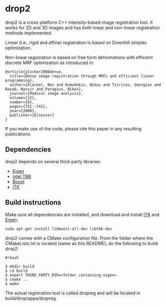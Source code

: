 # drop2

drop2 is a cross-platform C++ intensity-based image registration tool. It works for 2D and 3D images and has both linear and non-linear registration methods implemented.

Linear (i.e., rigid and affine) registration is based on Downhill simplex optimization.

Non-linear registration is based on free form deformations with efficient discrete MRF optimization as introduced in:

```
@article{glocker2008dense,
  title={Dense image registration through MRFs and efficient linear programming},
  author={Glocker, Ben and Komodakis, Nikos and Tziritas, Georgios and Navab, Nassir and Paragios, Nikos},
  journal={Medical image analysis},
  volume={12},
  number={6},
  pages={731--741},
  year={2008},
  publisher={Elsevier}
}
```

If you make use of the code, please cite this paper in any resulting publications.

## Dependencies ##

drop2 depends on several third-party libraries:

* [Eigen](eigen.tuxfamily.org)
* [Intel TBB](https://www.threadingbuildingblocks.org/)
* [Boost](http://www.boost.org/)
* [ITK](http://itk.org)

## Build instructions ##

Make sure all dependencies are installed, and download and install [ITK](http://itk.org) and [Eigen](http://eigen.tuxfamily.org):

```
sudo apt-get install libboost-all-dev libtbb-dev
```

drop2 comes with a CMake configuration file. From the folder where the CMakeLists.txt is located (same as this README), do the following to build drop2:

```
#!bash

$ mkdir build
$ cd build
$ export THIRD_PARTY_DIR=<folder_containing_eigen>
$ cmake ..
$ make

```

The actual registration tool is called dropreg and will be located in build/drop/apps/dropreg.
